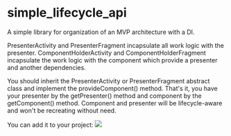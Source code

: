# simple_lifecycle_api
A simple library for organization of an MVP architecture with a DI.

PresenterActivity and PresenterFragment incapsulate all work logic with the presenter.
ComponentHolderActivity and ComponentHolderFragment incapsulate the work logic with the component which provide a presenter and another dependencies.

You should inherit the PresenterActivity or PresenterFragment abstract class and implement the provideComponent() method. That's it, you have your presenter by the getPresenter() method and component by the getComponent() method. Component and presenter will be lifecycle-aware and won't be recreating without need.

 You can add it to your project:
 [![](https://jitpack.io/v/Kannabi/simple_lifecycle_api.svg)](https://jitpack.io/#Kannabi/simple_lifecycle_api)


